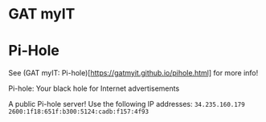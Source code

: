 # GAT myIT

# Pi-Hole
See (GAT myIT: Pi-hole)[https://gatmyit.github.io/pihole.html] for more info!

Pi-hole: Your black hole for Internet advertisements

A public Pi-hole server! Use the following IP addresses:
```34.235.160.179```
```2600:1f18:651f:b300:5124:cadb:f157:4f93```